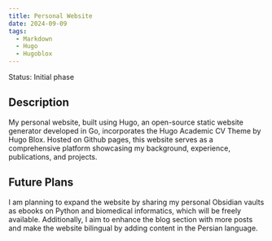 ```yaml
---
title: Personal Website
date: 2024-09-09
tags:
  - Markdown
  - Hugo
  - Hugoblox
---
```

Status: Initial phase


<!--more-->

## Description
My personal website, built using Hugo, an open-source static website generator developed in Go, incorporates the Hugo Academic CV Theme by Hugo Blox. Hosted on Github pages, this website serves as a comprehensive platform showcasing my background, experience, publications, and projects.

## Future Plans
I am planning to expand the website by sharing my personal Obsidian vaults as ebooks on Python and biomedical informatics, which will be freely available. Additionally, I aim to enhance the blog section with more posts and make the website bilingual by adding content in the Persian language.
